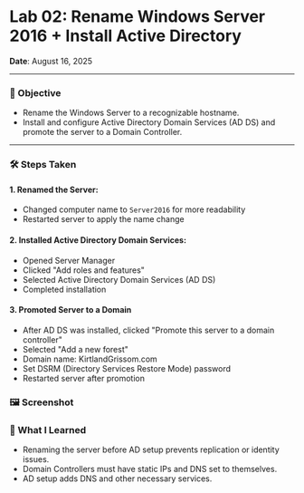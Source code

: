 # Lab 02: Rename Windows Server 2016 + Install Active Directory

**Date**: August 16, 2025

-------

### 🎯 Objective

- Rename the Windows Server to a recognizable hostname.
- Install and configure Active Directory Domain Services (AD DS) and promote the server to a Domain Controller.

-------

### 🛠️ Steps Taken

#### 1. Renamed the Server:
- Changed computer name to `Server2016` for more readability
- Restarted server to apply the name change

#### 2. Installed Active Directory Domain Services:

- Opened Server Manager
- Clicked "Add roles and features"
- Selected Active Directory Domain Services (AD DS)
- Completed installation

 #### 3. Promoted Server to a Domain

 - After AD DS was installed, clicked "Promote this server to a domain controller" 
 - Selected "Add a new forest"
 - Domain name: KirtlandGrissom.com
 - Set DSRM (Directory Services Restore Mode) password
 - Restarted server after promotion

### 🖼️ Screenshot
[]() 

### 🧠 What I Learned

 - Renaming the server before AD setup prevents replication or identity issues.
 - Domain Controllers must have static IPs and DNS set to themselves.
 - AD setup adds DNS and other necessary services.

